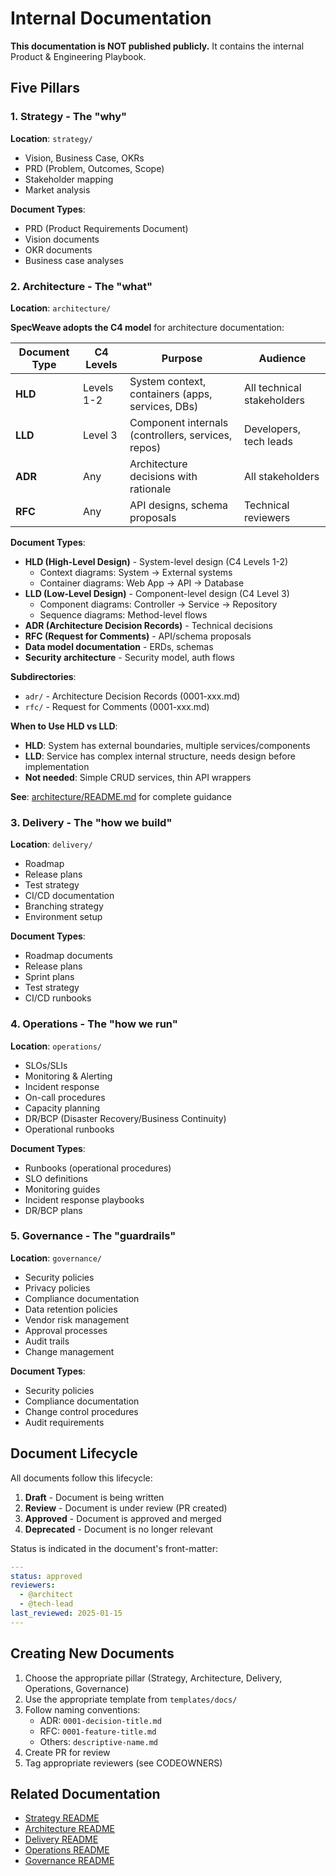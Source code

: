 # Internal Documentation

**This documentation is NOT published publicly.** It contains the internal Product & Engineering Playbook.

## Five Pillars

### 1. Strategy - The "why"
**Location**: `strategy/`

- Vision, Business Case, OKRs
- PRD (Problem, Outcomes, Scope)
- Stakeholder mapping
- Market analysis

**Document Types**:
- PRD (Product Requirements Document)
- Vision documents
- OKR documents
- Business case analyses

### 2. Architecture - The "what"
**Location**: `architecture/`

**SpecWeave adopts the C4 model** for architecture documentation:

| Document Type | C4 Levels | Purpose | Audience |
|---------------|-----------|---------|----------|
| **HLD** | Levels 1-2 | System context, containers (apps, services, DBs) | All technical stakeholders |
| **LLD** | Level 3 | Component internals (controllers, services, repos) | Developers, tech leads |
| **ADR** | Any | Architecture decisions with rationale | All stakeholders |
| **RFC** | Any | API designs, schema proposals | Technical reviewers |

**Document Types**:
- **HLD (High-Level Design)** - System-level design (C4 Levels 1-2)
  - Context diagrams: System → External systems
  - Container diagrams: Web App → API → Database
- **LLD (Low-Level Design)** - Component-level design (C4 Level 3)
  - Component diagrams: Controller → Service → Repository
  - Sequence diagrams: Method-level flows
- **ADR (Architecture Decision Records)** - Technical decisions
- **RFC (Request for Comments)** - API/schema proposals
- **Data model documentation** - ERDs, schemas
- **Security architecture** - Security model, auth flows

**Subdirectories**:
- `adr/` - Architecture Decision Records (0001-xxx.md)
- `rfc/` - Request for Comments (0001-xxx.md)

**When to Use HLD vs LLD**:
- **HLD**: System has external boundaries, multiple services/components
- **LLD**: Service has complex internal structure, needs design before implementation
- **Not needed**: Simple CRUD services, thin API wrappers

**See**: [architecture/README.md](architecture/README.md) for complete guidance

### 3. Delivery - The "how we build"
**Location**: `delivery/`

- Roadmap
- Release plans
- Test strategy
- CI/CD documentation
- Branching strategy
- Environment setup

**Document Types**:
- Roadmap documents
- Release plans
- Sprint plans
- Test strategy
- CI/CD runbooks

### 4. Operations - The "how we run"
**Location**: `operations/`

- SLOs/SLIs
- Monitoring & Alerting
- Incident response
- On-call procedures
- Capacity planning
- DR/BCP (Disaster Recovery/Business Continuity)
- Operational runbooks

**Document Types**:
- Runbooks (operational procedures)
- SLO definitions
- Monitoring guides
- Incident response playbooks
- DR/BCP plans

### 5. Governance - The "guardrails"
**Location**: `governance/`

- Security policies
- Privacy policies
- Compliance documentation
- Data retention policies
- Vendor risk management
- Approval processes
- Audit trails
- Change management

**Document Types**:
- Security policies
- Compliance documentation
- Change control procedures
- Audit requirements

## Document Lifecycle

All documents follow this lifecycle:

1. **Draft** - Document is being written
2. **Review** - Document is under review (PR created)
3. **Approved** - Document is approved and merged
4. **Deprecated** - Document is no longer relevant

Status is indicated in the document's front-matter:

```yaml
---
status: approved
reviewers:
  - @architect
  - @tech-lead
last_reviewed: 2025-01-15
---
```

## Creating New Documents

1. Choose the appropriate pillar (Strategy, Architecture, Delivery, Operations, Governance)
2. Use the appropriate template from `templates/docs/`
3. Follow naming conventions:
   - ADR: `0001-decision-title.md`
   - RFC: `0001-feature-title.md`
   - Others: `descriptive-name.md`
4. Create PR for review
5. Tag appropriate reviewers (see CODEOWNERS)

## Related Documentation

- [Strategy README](strategy/README.md)
- [Architecture README](architecture/README.md)
- [Delivery README](delivery/README.md)
- [Operations README](operations/README.md)
- [Governance README](governance/README.md)
